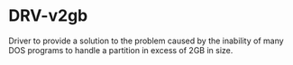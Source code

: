 # DRV-v2gb
Driver to provide a solution to the problem caused by the inability of many DOS programs to handle a partition in excess of 2GB in size.
